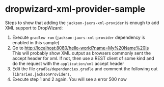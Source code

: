dropwizard-xml-provider-sample
==============================

Steps to show that adding the `jackson-jaxrs-xml-provider` is enough to add XML support to DropWizard:

1. Execute `gradlew run` (`jackson-jaxrs-xml-provider` dependency is enabled in this sample)
2. Go to [http://localhost:8080/hello-world?name=My%20Name%20Is](http://localhost:8080/hello-world?name=My%20Name%20Is)  
   This will probably show XML output as browsers commonly sent the accept header for xml.
   If not, then use a REST client of some kind and do the request with the `application/xml` accept header
3. Edit the file `gradle/dependencies.gradle` and comment the following out `libraries.jacksonProviders,`
4. Execute step 1 and 2 again. You will see a error 500 now